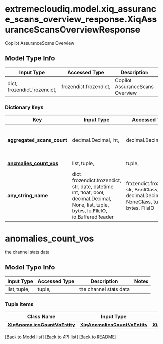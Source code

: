 # extremecloudiq.model.xiq_assurance_scans_overview_response.XiqAssuranceScansOverviewResponse

Copilot AssuranceScans Overview

## Model Type Info
Input Type | Accessed Type | Description | Notes
------------ | ------------- | ------------- | -------------
dict, frozendict.frozendict,  | frozendict.frozendict,  | Copilot AssuranceScans Overview | 

### Dictionary Keys
Key | Input Type | Accessed Type | Description | Notes
------------ | ------------- | ------------- | ------------- | -------------
**aggregated_scans_count** | decimal.Decimal, int,  | decimal.Decimal,  | The aggregated scans count | [optional] value must be a 64 bit integer
**[anomalies_count_vos](#anomalies_count_vos)** | list, tuple,  | tuple,  | the channel stats data | [optional] 
**any_string_name** | dict, frozendict.frozendict, str, date, datetime, int, float, bool, decimal.Decimal, None, list, tuple, bytes, io.FileIO, io.BufferedReader | frozendict.frozendict, str, BoolClass, decimal.Decimal, NoneClass, tuple, bytes, FileIO | any string name can be used but the value must be the correct type | [optional]

# anomalies_count_vos

the channel stats data

## Model Type Info
Input Type | Accessed Type | Description | Notes
------------ | ------------- | ------------- | -------------
list, tuple,  | tuple,  | the channel stats data | 

### Tuple Items
Class Name | Input Type | Accessed Type | Description | Notes
------------- | ------------- | ------------- | ------------- | -------------
[**XiqAnomaliesCountVoEntity**](XiqAnomaliesCountVoEntity.md) | [**XiqAnomaliesCountVoEntity**](XiqAnomaliesCountVoEntity.md) | [**XiqAnomaliesCountVoEntity**](XiqAnomaliesCountVoEntity.md) |  | 

[[Back to Model list]](../../README.md#documentation-for-models) [[Back to API list]](../../README.md#documentation-for-api-endpoints) [[Back to README]](../../README.md)


